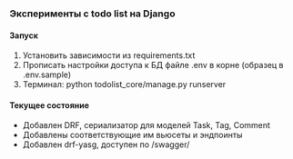 ### Эксперименты с todo list на Django
#### Запуск
1. Установить зависимости из requirements.txt
2. Прописать настройки доступа к БД файле .env в корне (образец в .env.sample)
3. Терминал: python todolist_core/manage.py runserver

#### Текущее состояние
- Добавлен DRF, сериализатор для моделей Task, Tag, Comment
- Добавлены соответствующие им вьюсеты и эндпоинты
- Добавлен drf-yasg, доступен по /swagger/
